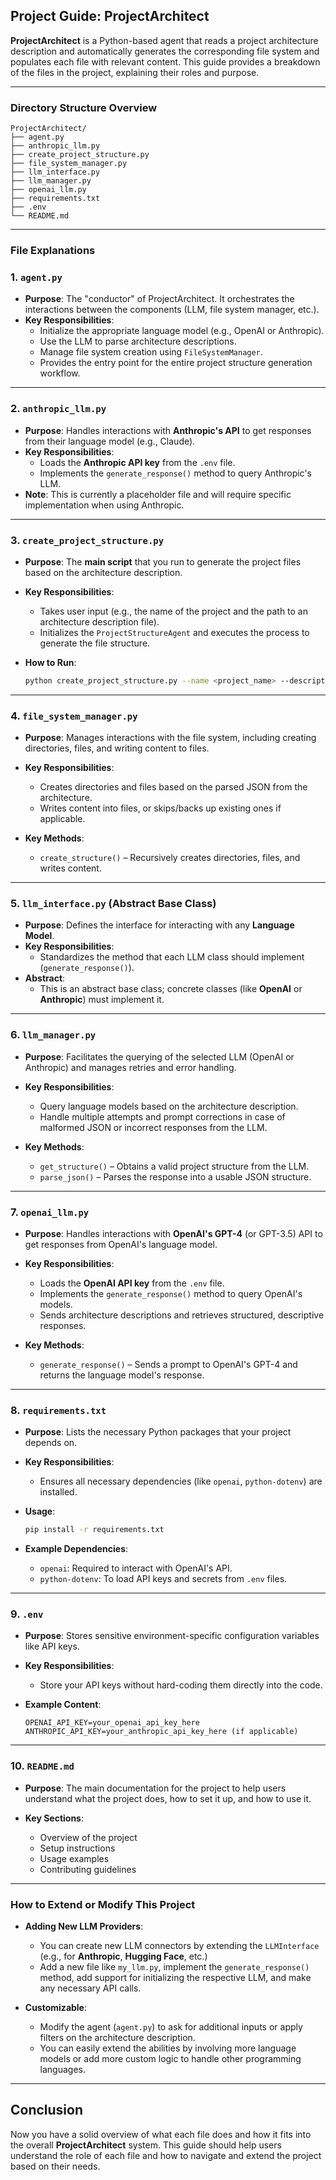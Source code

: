## Project Guide: **ProjectArchitect**

**ProjectArchitect** is a Python-based agent that reads a project architecture description and automatically generates the corresponding file system and populates each file with relevant content. This guide provides a breakdown of the files in the project, explaining their roles and purpose.

---

### Directory Structure Overview

```plaintext
ProjectArchitect/
├── agent.py
├── anthropic_llm.py
├── create_project_structure.py
├── file_system_manager.py
├── llm_interface.py
├── llm_manager.py
├── openai_llm.py
├── requirements.txt
├── .env
└── README.md
```

---

### File Explanations

### 1. **`agent.py`**

- **Purpose**: The "conductor" of ProjectArchitect. It orchestrates the interactions between the components (LLM, file system manager, etc.).
- **Key Responsibilities**:
  - Initialize the appropriate language model (e.g., OpenAI or Anthropic).
  - Use the LLM to parse architecture descriptions.
  - Manage file system creation using `FileSystemManager`.
  - Provides the entry point for the entire project structure generation workflow.

---

### 2. **`anthropic_llm.py`**

- **Purpose**: Handles interactions with **Anthropic's API** to get responses from their language model (e.g., Claude).
- **Key Responsibilities**:
  - Loads the **Anthropic API key** from the `.env` file.
  - Implements the `generate_response()` method to query Anthropic's LLM.
- **Note**: This is currently a placeholder file and will require specific implementation when using Anthropic.

---

### 3. **`create_project_structure.py`**

- **Purpose**: The **main script** that you run to generate the project files based on the architecture description.
- **Key Responsibilities**:
  - Takes user input (e.g., the name of the project and the path to an architecture description file).
  - Initializes the `ProjectStructureAgent` and executes the process to generate the file structure.
  
- **How to Run**:
  ```bash
  python create_project_structure.py --name <project_name> --description <path_to_architecture.txt>
  ```

---

### 4. **`file_system_manager.py`**

- **Purpose**: Manages interactions with the file system, including creating directories, files, and writing content to files.
- **Key Responsibilities**:
  - Creates directories and files based on the parsed JSON from the architecture.
  - Writes content into files, or skips/backs up existing ones if applicable.
  
- **Key Methods**:
  - `create_structure()` – Recursively creates directories, files, and writes content.

---

### 5. **`llm_interface.py`** (Abstract Base Class)

- **Purpose**: Defines the interface for interacting with any **Language Model**.
- **Key Responsibilities**:
  - Standardizes the method that each LLM class should implement (`generate_response()`).
- **Abstract**:
  - This is an abstract base class; concrete classes (like **OpenAI** or **Anthropic**) must implement it.

---

### 6. **`llm_manager.py`**

- **Purpose**: Facilitates the querying of the selected LLM (OpenAI or Anthropic) and manages retries and error handling.
- **Key Responsibilities**:
  - Query language models based on the architecture description.
  - Handle multiple attempts and prompt corrections in case of malformed JSON or incorrect responses from the LLM.
  
- **Key Methods**:
  - `get_structure()` – Obtains a valid project structure from the LLM.
  - `parse_json()` – Parses the response into a usable JSON structure.

---

### 7. **`openai_llm.py`**

- **Purpose**: Handles interactions with **OpenAI's GPT-4** (or GPT-3.5) API to get responses from OpenAI's language model.
- **Key Responsibilities**:
  - Loads the **OpenAI API key** from the `.env` file.
  - Implements the `generate_response()` method to query OpenAI's models.
  - Sends architecture descriptions and retrieves structured, descriptive responses.
  
- **Key Methods**:
  - `generate_response()` – Sends a prompt to OpenAI's GPT-4 and returns the language model's response.

---

### 8. **`requirements.txt`**

- **Purpose**: Lists the necessary Python packages that your project depends on.
- **Key Responsibilities**:
  - Ensures all necessary dependencies (like `openai`, `python-dotenv`) are installed.
  
- **Usage**:
  ```bash
  pip install -r requirements.txt
  ```

- **Example Dependencies**:
  - `openai`: Required to interact with OpenAI's API.
  - `python-dotenv`: To load API keys and secrets from `.env` files.

---

### 9. **`.env`**

- **Purpose**: Stores sensitive environment-specific configuration variables like API keys.
- **Key Responsibilities**:
  - Store your API keys without hard-coding them directly into the code.
  
- **Example Content**:
  ```plaintext
  OPENAI_API_KEY=your_openai_api_key_here
  ANTHROPIC_API_KEY=your_anthropic_api_key_here (if applicable)
  ```

---

### 10. **`README.md`**

- **Purpose**: The main documentation for the project to help users understand what the project does, how to set it up, and how to use it.
  
- **Key Sections**:
  - Overview of the project
  - Setup instructions
  - Usage examples
  - Contributing guidelines

---

### How to Extend or Modify This Project

- **Adding New LLM Providers**:
  - You can create new LLM connectors by extending the `LLMInterface` (e.g., for **Anthropic**, **Hugging Face**, etc.)
  - Add a new file like `my_llm.py`, implement the `generate_response()` method, add support for initializing the respective LLM, and make any necessary API calls.
  
- **Customizable**:
  - Modify the agent (`agent.py`) to ask for additional inputs or apply filters on the architecture description.
  - You can easily extend the abilities by involving more language models or add more custom logic to handle other programming languages.

---

## Conclusion

Now you have a solid overview of what each file does and how it fits into the overall **ProjectArchitect** system. This guide should help users understand the role of each file and how to navigate and extend the project based on their needs.

